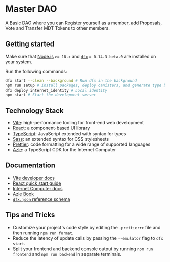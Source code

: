 # Master DAO


A Basic DAO where you can Register yourself as a member, add Proposals, Vote and Transfer MDT Tokens to other members.

## Getting started

Make sure that [Node.js](https://nodejs.org/en/) `>= 18.x` and [`dfx`](https://internetcomputer.org/docs/current/developer-docs/build/install-upgrade-remove) `= 0.14.3-beta.0` are installed on your system.

Run the following commands:
```sh
dfx start --clean --background # Run dfx in the background
npm run setup # Install packages, deploy canisters, and generate type bindings
dfx deploy internet_identity # Local identity
npm start # Start the development server
```

## Technology Stack

- [Vite](https://vitejs.dev/): high-performance tooling for front-end web development
- [React](https://reactjs.org/): a component-based UI library
- [TypeScript](https://www.typescriptlang.org/): JavaScript extended with syntax for types
- [Sass](https://sass-lang.com/): an extended syntax for CSS stylesheets
- [Prettier](https://prettier.io/): code formatting for a wide range of supported languages
- [Azle](https://github.com/demergent-labs/azle): a TypeScript CDK for the Internet Computer

## Documentation

- [Vite developer docs](https://vitejs.dev/guide/)
- [React quick start guide](https://beta.reactjs.org/learn)
- [Internet Computer docs](https://internetcomputer.org/docs/current/developer-docs/ic-overview)
- [Azle Book](https://demergent-labs.github.io/azle/)
- [`dfx.json` reference schema](https://internetcomputer.org/docs/current/references/dfx-json-reference/)

## Tips and Tricks

- Customize your project's code style by editing the `.prettierrc` file and then running `npm run format`.
- Reduce the latency of update calls by passing the `--emulator` flag to `dfx start`.
- Split your frontend and backend console output by running `npm run frontend` and `npm run backend` in separate terminals.
